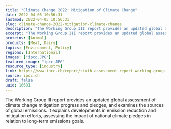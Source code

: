 ```yaml
---
title: "Climate Change 2022: Mitigation of Climate Change"
date: 2022-04-05 10:56:31
lastmod: 2022-04-05 10:56:31
slug: climate-change-2022-mitigation-climate-change
description: "The Working Group III report provides an updated global assessment of climate change mitigation progress and pledges, and examines the sources of global emissions. It explains developments in emission reduction and mitigation efforts, assessing the impact of national climate pledges in relation to long-term emissions goals."
excerpt: "The Working Group III report provides an updated global assessment of climate change mitigation progress and pledges, and examines the sources of global emissions. It explains developments in emission reduction and mitigation efforts, assessing the impact of national climate pledges in relation to long-term emissions goals."
proteins: [Animal]
products: [Meat, Dairy]
topics: [Environment, Policy]
regions: [International]
images: ["ipcc.JPG"]
featured_image: "ipcc.JPG"
resource_type: [industry]
link: https://www.ipcc.ch/report/sixth-assessment-report-working-group-3/
source: ipcc.ch
draft: false
uuid: 10691
---
```

The Working Group III report provides an updated global assessment of
climate change mitigation progress and pledges, and examines the sources
of global emissions. It explains developments in emission reduction and
mitigation efforts, assessing the impact of national climate pledges in
relation to long-term emissions goals.
